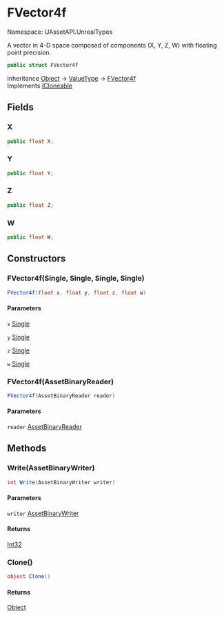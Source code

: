 # FVector4f

Namespace: UAssetAPI.UnrealTypes

A vector in 4-D space composed of components (X, Y, Z, W) with floating point precision.

```csharp
public struct FVector4f
```

Inheritance [Object](https://docs.microsoft.com/en-us/dotnet/api/system.object) → [ValueType](https://docs.microsoft.com/en-us/dotnet/api/system.valuetype) → [FVector4f](./uassetapi.unrealtypes.fvector4f.md)<br>
Implements [ICloneable](https://docs.microsoft.com/en-us/dotnet/api/system.icloneable)

## Fields

### **X**

```csharp
public float X;
```

### **Y**

```csharp
public float Y;
```

### **Z**

```csharp
public float Z;
```

### **W**

```csharp
public float W;
```

## Constructors

### **FVector4f(Single, Single, Single, Single)**

```csharp
FVector4f(float x, float y, float z, float w)
```

#### Parameters

`x` [Single](https://docs.microsoft.com/en-us/dotnet/api/system.single)<br>

`y` [Single](https://docs.microsoft.com/en-us/dotnet/api/system.single)<br>

`z` [Single](https://docs.microsoft.com/en-us/dotnet/api/system.single)<br>

`w` [Single](https://docs.microsoft.com/en-us/dotnet/api/system.single)<br>

### **FVector4f(AssetBinaryReader)**

```csharp
FVector4f(AssetBinaryReader reader)
```

#### Parameters

`reader` [AssetBinaryReader](./uassetapi.assetbinaryreader.md)<br>

## Methods

### **Write(AssetBinaryWriter)**

```csharp
int Write(AssetBinaryWriter writer)
```

#### Parameters

`writer` [AssetBinaryWriter](./uassetapi.assetbinarywriter.md)<br>

#### Returns

[Int32](https://docs.microsoft.com/en-us/dotnet/api/system.int32)<br>

### **Clone()**

```csharp
object Clone()
```

#### Returns

[Object](https://docs.microsoft.com/en-us/dotnet/api/system.object)<br>
